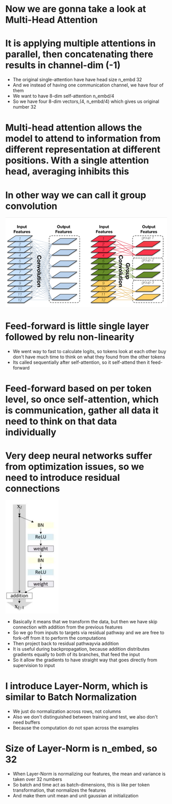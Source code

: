 # Now we are gonna take a look at Multi-Head Attention
# It is applying multiple attentions in parallel, then concatenating there results in channel-dim (-1)
* The original single-attention have have head size n_embd 32 
* And we instead of having one communication channel, we have four of them 
* We want to have 8-dim self-attention n_embd/4
* So we have four 8-dim vectors,(4, n_embd/4) which gives us original number 32

# Multi-head attention allows the model to  attend to information from different representation at different positions. With a single attention head, averaging inhibits this
# In other way we can call it group convolution
![](https://github.com/JakubTabor/GPT/blob/main/Images/convolutions_vs_group_convolutions.png)


# Feed-forward is little single layer followed by relu non-linearity
* We went way to fast to calculate logits, so tokens look at each other buy don't have much time to think on what they found from the other tokens
* Its called sequentially after self-attention, so it self-attend then it feed-forward 

# Feed-forward based on per token level, so once self-attention, which is communication, gather all data it need to think on that data individually

# Very deep neural networks suffer from optimization issues, so we need to introduce residual connections
![](https://github.com/JakubTabor/GPT/blob/main/Images/Residual_connection.png)
* Basically it means that we transform the data, but then we have skip connection with addition from the previous features
* So we go from inputs to targets via residual pathway and we are free to fork-off from it to perform the computations
* Then project back to residual pathwayvia addition
* It is useful during backpropagation, because addition distributes gradients equally to both of its branches, that feed the input
* So it allow the gradients to have straight way that goes directly from supervision to input

# I introduce Layer-Norm, which is similar to Batch Normalization
* We just do normalization across rows, not columns
* Also we don't distinguished between training and test, we also don't need buffers
* Because the computation do not span across the examples

# Size of Layer-Norm is n_embed, so 32
* When Layer-Norm is normalizing our features, the mean and variance is taken over 32 numbers
* So batch and time act as batch-dimensions, this is like per token transformation, that normalizes the features
* And make them unit mean and unit gaussian at initialization
